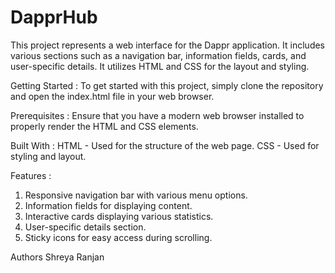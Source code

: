 # DapprHub

This project represents a web interface for the Dappr application. It includes various sections such as a navigation bar, information fields, cards, and user-specific details. It utilizes HTML and CSS for the layout and styling.

Getting Started : 
To get started with this project, simply clone the repository and open the index.html file in your web browser.

Prerequisites : 
Ensure that you have a modern web browser installed to properly render the HTML and CSS elements.

Built With : 
HTML - Used for the structure of the web page.
CSS - Used for styling and layout.

Features : 
1. Responsive navigation bar with various menu options.
2. Information fields for displaying content.
3. Interactive cards displaying various statistics.
4. User-specific details section.
5. Sticky icons for easy access during scrolling.

Authors
Shreya Ranjan

